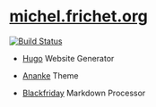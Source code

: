 # [michel.frichet.org](https://michel.frichet.org)

[![Build Status](https://travis-ci.org/frichet/michel.svg?branch=master)](https://travis-ci.org/frichet/michel)

* [Hugo](https://gohugo.io/) Website Generator
* [Ananke](https://github.com/budparr/gohugo-theme-ananke) Theme

* [Blackfriday](https://github.com/russross/blackfriday) Markdown Processor
